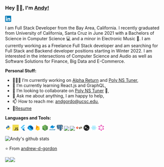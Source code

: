 ### Hey 👋🏽, I'm [Andy!](https://andrewgordon.herokuapp.com) 

<a href="https://www.linkedin.com/in/andrew7gordon/">
  <img align="left" alt="Andrew Gordon's LinkedIn" width="22px" src="https://github.com/andrew-d-gordon/andrew-d-gordon/blob/main/linkedin-logo-png-2026.png?raw=true" />
</a>

</br >

I am Full Stack Developer from the Bay Area, California. I recently graduated from University of California, Santa Cruz in June 2021 with a Bachelors of Science in Computer Science 💻 and a minor in Electronic Music 🎵. I am currently working as a Freelance Full Stack developer and am searching for Full Stack and Backend developer positions starting in Winter 2022. I am interested in the intersections of Computer Science and Audio as well as Software Solutions for Finance, Big Data and E-Commerce.
  
**Personal Stuff:**

- 👨🏽‍💻 I’m currently working on [Alpha Return](https://github.com/andrew-d-gordon/alpha-return) and [Poly NS Tuner](https://github.com/andrew-d-gordon/Poly-NS-Tuner),
- 🌱 I’m currently learning React.js and GraphQL,
- 👯 I’m looking to collaborate on [Poly NS Tuner](https://github.com/andrew-d-gordon/Poly-NS-Tuner) 🤝,
- 💬 Ask me about anything, I am happy to help,
- 📫 How to reach me: andgordo@ucsc.edu,
- 📝[Resume](https://drive.google.com/file/d/1J5nL75zPQWWu6NgvNg9zI0Ac6jPHGk-Y/view?usp=sharing)

**Languages and Tools:**  

<code><img height="20" src="https://raw.githubusercontent.com/github/explore/80688e429a7d4ef2fca1e82350fe8e3517d3494d/topics/python/python.png"></code>
<code><img height="20" src="https://raw.githubusercontent.com/github/explore/80688e429a7d4ef2fca1e82350fe8e3517d3494d/topics/javascript/javascript.png"></code>
<code><img height="20" src="https://raw.githubusercontent.com/github/explore/80688e429a7d4ef2fca1e82350fe8e3517d3494d/topics/flutter/flutter.png"></code>
<code><img height="20" src="https://raw.githubusercontent.com/github/explore/80688e429a7d4ef2fca1e82350fe8e3517d3494d/topics/dart/dart.png"></code>
<code><img height="20" src="https://raw.githubusercontent.com/github/explore/80688e429a7d4ef2fca1e82350fe8e3517d3494d/topics/firebase/firebase.png"></code>
<code><img height="20" src="https://raw.githubusercontent.com/github/explore/80688e429a7d4ef2fca1e82350fe8e3517d3494d/topics/nodejs/nodejs.png"></code>
<code><img height="20" src="https://raw.githubusercontent.com/github/explore/80688e429a7d4ef2fca1e82350fe8e3517d3494d/topics/docker/docker.png"></code>
<code><img height="20" src="https://raw.githubusercontent.com/github/explore/80688e429a7d4ef2fca1e82350fe8e3517d3494d/topics/postgresql/postgresql.png"></code>
<code><img height="20" src="https://andrewgordon.herokuapp.com/images/logos/tech/gobgp_icon.png"></code>
<code><img height="20" src="https://andrewgordon.herokuapp.com/images/logos/tech/golang_icon.png"></code>
<code><img height="20" src="https://raw.githubusercontent.com/github/explore/80688e429a7d4ef2fca1e82350fe8e3517d3494d/topics/git/git.png"></code>
<code><img height="20" src="https://raw.githubusercontent.com/github/explore/80688e429a7d4ef2fca1e82350fe8e3517d3494d/topics/terminal/terminal.png"></code>
<code><img height="20" src="https://raw.githubusercontent.com/github/explore/80688e429a7d4ef2fca1e82350fe8e3517d3494d/topics/react/react.png"></code>
<code><img height="20" src="https://raw.githubusercontent.com/github/explore/5c058a388828bb5fde0bcafd4bc867b5bb3f26f3/topics/graphql/graphql.png"></code>


![Andy's github stats](https://github-readme-stats.vercel.app/api?username=andrew-d-gordon&show_icons=true&hide_border=true)

⭐️ From [andrew-d-gordon](https://github.com/andrew-d-gordon)


<a href="https://github.com/andrew-d-gordon/alpha-return">
  <img align="left" src="https://github-readme-stats.vercel.app/api/pin/?username=andrew-d-gordon&repo=alpha-return" />
</a>

<a href="https://github.com/andrew-d-gordon/Poly-NS-Tuner">
  <img align="left" src="https://github-readme-stats.vercel.app/api/pin/?username=andrew-d-gordon&repo=Poly-NS-Tuner" />
</a>
